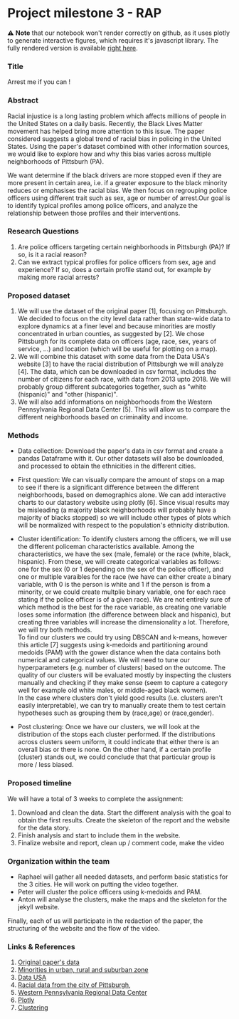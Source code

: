 # Project milestone 3 - RAP

:warning: **Note** that our notebook won't render correctly on github, as it uses plotly to generate interactive figures, which requires it's javascript library. The fully rendered version is available [right here](https://nbviewer.jupyter.org/github/epfl-ada/ada-2020-project-milestone-p3-p3_rap/blob/main/notebook.ipynb).

### Title
Arrest me if you can !

### Abstract
Racial injustice is a long lasting problem which affects millions of people in the United States on a daily basis. Recently, the Black Lives Matter movement has helped bring more attention to this issue.
The paper considered suggests a global trend of racial bias in policing in the United States. Using the paper's dataset combined with other information sources, we would like to explore how and why this bias varies across multiple neighborhoods of Pittsburh (PA).

We want determine if the black drivers are more stopped even if they are more present in certain area, i.e. if a greater exposure to the black minority reduces or emphasises the racial bias.
We then focus on regrouping police officers using different trait such as sex, age or number of arrest.Our goal is to identify typical profiles among police officers, and analyze the relationship between those profiles and their interventions.

### Research Questions
1. Are police officers targeting certain neighborhoods in Pittsburgh (PA)? If so, is it a racial reason?
2. Can we extract typical profiles for police officers from sex, age and experience? If so, does a certain profile stand out, for example by making more racial arrests?

### Proposed dataset
1. We will use the dataset of the original paper [1], focusing on Pittsburgh. We decided to focus on the city level data rather than state-wide data to explore dynamics at a finer level and because minorities are mostly concentrated in urban counties, as suggested by [2]. We chose Pittsburgh for its complete data on officers (age, race, sex, years of service, …) and location (which will be useful for plotting on a map). 
2. We will combine this dataset with some data from the Data USA's website [3] to have the racial distribution of Pittsburgh we will analyze [4]. The data, which can be downloaded in csv format, includes the number of citizens for each race, with data from 2013 upto 2018. We will probably group different subcategories together, such as "white (hispanic)" and "other (hispanic)".
3. We will also add informations on neighborhoods from the Western Pennsylvania Regional Data Center [5]. This will allow us to compare the different neighborhoods based on criminality and income.

### Methods
- Data collection:  Download the paper's data in csv format and create a pandas Dataframe with it. Our other datasets will also be downloaded, and processed to obtain the ethnicities in the different cities.

- First question: We can visually compare the amount of stops on a map to see if there is a significant difference between the different neighborhoods, based on demographics alone. We can add interactive charts to our datastory website using plotly [6]. Since visual results may be misleading (a majority black neighborhoods will probably have a majority of blacks stopped) so we will include other types of plots which will be normalized with respect to the population's ethnicity distribution.

- Cluster identification: To identify clusters among the officers, we will use the different policeman characteristics available. Among the characteristics, we have the sex (male, female) or the race (white, black, hispanic). From these, we will create categorical variables as follows: one for the sex (0 or 1 depending on the sex of the police officer), and one or multiple varaibles for the race (we have can either create a binary variable, with 0 is the person is white and 1 if the person is from a minority, or we could create multplie binary variable, one for each race stating if the police officer is of a given race). We are not entirely sure of which method is the best for the race variable, as creating one variable loses some information (the difference between black and hispanic), but creating three variables will increase the dimensionality a lot. Therefore, we will try both methods. \
To find our clusters we could try using DBSCAN and k-means, however this article [7] suggests using k-medoids and partitioning around medoids (PAM) with the gower distance when the data contains both numerical and categorical values. We will need to tune our hyperparameters (e.g. number of clusters) based on the outcome. The quality of our clusters will be evaluated mostly by inspecting the clusters manually and checking if they make sense (seem to capture a category well for example old white males, or middle-aged black women). \
In the case where clusters don't yield good results (i.e. clusters aren't easily interpretable), we can try to manually create them to test certain hypotheses such as grouping them by (race,age) or (race,gender).

- Post clustering: Once we have our clusters, we will look at the distribution of the stops each cluster performed. If the distributions across clusters seem uniform, it could indicate that either there is an overall bias or there is none. On the other hand, if a certain profile (cluster) stands out, we could conclude that that particular group is more / less biased.

### Proposed timeline
We will have a total of 3 weeks to complete the assignment:
1. Download and clean the data. Start the different analysis with the goal to obtain the first results. Create the skeleton of the report and the website for the data story.
2. Finish analysis and start to include them in the website.
3. Finalize website and report, clean up / comment code, make the video

### Organization within the team
- Raphael will gather all needed datasets, and perform basic statistics for the 3 cities. He will work on putting the video together.
- Peter will cluster the police officers using k-medoids and PAM.
- Anton will analyse the clusters, make the maps and the skeleton for the jekyll website.

Finally, each of us will participate in the redaction of the paper, the structuring of the website and the flow of the video.

### Links & References
1. [Original paper's data](https://openpolicing.stanford.edu/data/)
2. [Minorities in urban, rural and suburban zone](https://www.pewsocialtrends.org/2018/05/22/views-of-problems-facing-urban-suburban-and-rural-communities/)
3. [Data USA](https://datausa.io/)
4. [Racial data from the city of Pittsburgh](https://datausa.io/api/data?Geography=31000US38300&drilldowns=Race,Ethnicity&measures=Hispanic%20Population),
5. [Western Pennsylvania Regional Data Center](https://data.wprdc.org/dataset/pgh)
6. [Plotly](https://plotly.com/javascript/) 
7. [Clustering](https://towardsdatascience.com/clustering-datasets-having-both-numerical-and-categorical-variables-ed91cdca0677)
